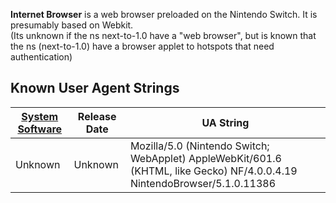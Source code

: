 <b>Internet Browser</b> is a web browser preloaded on the Nintendo
Switch. It is presumably based on Webkit.  
(Its unknown if the ns next-to-1.0 have a "web browser", but is known
that the ns (next-to-1.0) have a browser applet to hotspots that need
authentication)

## Known User Agent Strings

| [System Software](System%20Software.md "wikilink") | Release Date | UA String                                                                                                                |
| -------------------------------------------------- | ------------ | ------------------------------------------------------------------------------------------------------------------------ |
| Unknown                                            | Unknown      | Mozilla/5.0 (Nintendo Switch; WebApplet) AppleWebKit/601.6 (KHTML, like Gecko) NF/4.0.0.4.19 NintendoBrowser/5.1.0.11386 |
